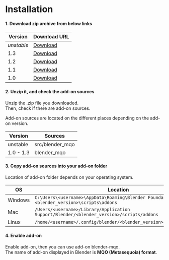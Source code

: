 # Installation

#### 1. Download zip archive from below links

|Version|Download URL|
|---|---|
|*unstable*|[Download](https://github.com/nutti/blender-mqo/archive/master.zip)|
|1.3|[Download](https://github.com/nutti/blender-mqo/releases/tag/v1.3)|
|1.2|[Download](https://github.com/nutti/blender-mqo/releases/tag/v1.2)|
|1.1|[Download](https://github.com/nutti/blender-mqo/releases/tag/v1.1)|
|1.0|[Download](https://github.com/nutti/blender-mqo/releases/tag/v1.0)|


#### 2. Unzip it, and check the add-on sources

Unzip the .zip file you downloaded.  
Then, check if there are add-on sources.

Add-on sources are located on the different places depending on the add-on version.

|Version|Sources|
|---|---|
|unstable|src/blender_mqo|
|1.0 - 1.3|blender_mqo|


#### 3. Copy add-on sources into your add-on folder

Location of add-on folder depends on your operating system.

|OS|Location|
|---|---|
|Windows|`C:\Users\<username>\AppData\Roaming\Blender Foundation\Blender\<blender_version>\scripts\addons`|
|Mac|`/Users/<username>/Library/Application Support/Blender/<blender_version>/scripts/addons`|
|Linux|`/home/<username>/.config/blender/<blender_version>/scripts/addons`|


#### 4. Enable add-on

Enable add-on, then you can use add-on blender-mqo.  
The name of add-on displayed in Blender is **MQO (Metasequoia) format**.
